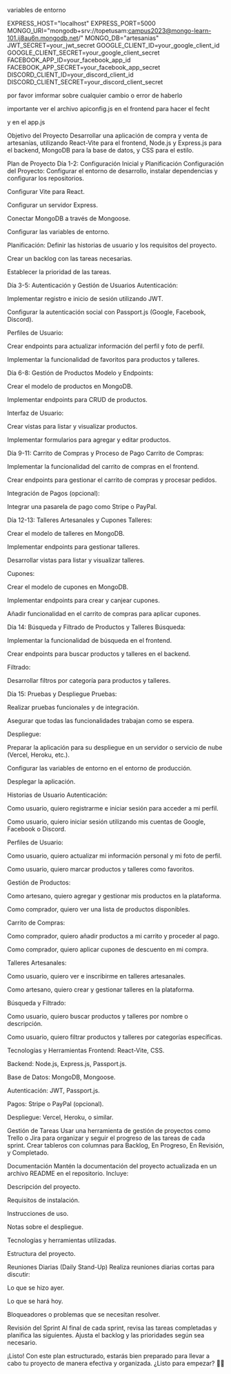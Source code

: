 variables de entorno

EXPRESS_HOST="localhost"
EXPRESS_PORT=5000
MONGO_URI="mongodb+srv://topetusam:campus2023@mongo-learn-101.ij8au6n.mongodb.net/"
MONGO_DB="artesanias"
JWT_SECRET=your_jwt_secret
GOOGLE_CLIENT_ID=your_google_client_id
GOOGLE_CLIENT_SECRET=your_google_client_secret
FACEBOOK_APP_ID=your_facebook_app_id
FACEBOOK_APP_SECRET=your_facebook_app_secret
DISCORD_CLIENT_ID=your_discord_client_id
DISCORD_CLIENT_SECRET=your_discord_client_secret

por favor imformar sobre cualquier cambio o error de haberlo

importante ver el archivo apiconfig.js en el frontend para hacer el fecht

 y en el app.js


Objetivo del Proyecto
Desarrollar una aplicación de compra y venta de artesanías, utilizando React-Vite para el frontend, Node.js y Express.js para el backend, MongoDB para la base de datos, y CSS para el estilo.

Plan de Proyecto
Día 1-2: Configuración Inicial y Planificación
Configuración del Proyecto: Configurar el entorno de desarrollo, instalar dependencias y configurar los repositorios.

Configurar Vite para React.

Configurar un servidor Express.

Conectar MongoDB a través de Mongoose.

Configurar las variables de entorno.

Planificación: Definir las historias de usuario y los requisitos del proyecto.

Crear un backlog con las tareas necesarias.

Establecer la prioridad de las tareas.

Día 3-5: Autenticación y Gestión de Usuarios
Autenticación:

Implementar registro e inicio de sesión utilizando JWT.

Configurar la autenticación social con Passport.js (Google, Facebook, Discord).

Perfiles de Usuario:

Crear endpoints para actualizar información del perfil y foto de perfil.

Implementar la funcionalidad de favoritos para productos y talleres.

Día 6-8: Gestión de Productos
Modelo y Endpoints:

Crear el modelo de productos en MongoDB.

Implementar endpoints para CRUD de productos.

Interfaz de Usuario:

Crear vistas para listar y visualizar productos.

Implementar formularios para agregar y editar productos.

Día 9-11: Carrito de Compras y Proceso de Pago
Carrito de Compras:

Implementar la funcionalidad del carrito de compras en el frontend.

Crear endpoints para gestionar el carrito de compras y procesar pedidos.

Integración de Pagos (opcional):

Integrar una pasarela de pago como Stripe o PayPal.

Día 12-13: Talleres Artesanales y Cupones
Talleres:

Crear el modelo de talleres en MongoDB.

Implementar endpoints para gestionar talleres.

Desarrollar vistas para listar y visualizar talleres.

Cupones:

Crear el modelo de cupones en MongoDB.

Implementar endpoints para crear y canjear cupones.

Añadir funcionalidad en el carrito de compras para aplicar cupones.

Día 14: Búsqueda y Filtrado de Productos y Talleres
Búsqueda:

Implementar la funcionalidad de búsqueda en el frontend.

Crear endpoints para buscar productos y talleres en el backend.

Filtrado:

Desarrollar filtros por categoría para productos y talleres.

Día 15: Pruebas y Despliegue
Pruebas:

Realizar pruebas funcionales y de integración.

Asegurar que todas las funcionalidades trabajan como se espera.

Despliegue:

Preparar la aplicación para su despliegue en un servidor o servicio de nube (Vercel, Heroku, etc.).

Configurar las variables de entorno en el entorno de producción.

Desplegar la aplicación.

Historias de Usuario
Autenticación:

Como usuario, quiero registrarme e iniciar sesión para acceder a mi perfil.

Como usuario, quiero iniciar sesión utilizando mis cuentas de Google, Facebook o Discord.

Perfiles de Usuario:

Como usuario, quiero actualizar mi información personal y mi foto de perfil.

Como usuario, quiero marcar productos y talleres como favoritos.

Gestión de Productos:

Como artesano, quiero agregar y gestionar mis productos en la plataforma.

Como comprador, quiero ver una lista de productos disponibles.

Carrito de Compras:

Como comprador, quiero añadir productos a mi carrito y proceder al pago.

Como comprador, quiero aplicar cupones de descuento en mi compra.

Talleres Artesanales:

Como usuario, quiero ver e inscribirme en talleres artesanales.

Como artesano, quiero crear y gestionar talleres en la plataforma.

Búsqueda y Filtrado:

Como usuario, quiero buscar productos y talleres por nombre o descripción.

Como usuario, quiero filtrar productos y talleres por categorías específicas.

Tecnologías y Herramientas
Frontend: React-Vite, CSS.

Backend: Node.js, Express.js, Passport.js.

Base de Datos: MongoDB, Mongoose.

Autenticación: JWT, Passport.js.

Pagos: Stripe o PayPal (opcional).

Despliegue: Vercel, Heroku, o similar.

Gestión de Tareas
Usar una herramienta de gestión de proyectos como Trello o Jira para organizar y seguir el progreso de las tareas de cada sprint. Crear tableros con columnas para Backlog, En Progreso, En Revisión, y Completado.

Documentación
Mantén la documentación del proyecto actualizada en un archivo README en el repositorio. Incluye:

Descripción del proyecto.

Requisitos de instalación.

Instrucciones de uso.

Notas sobre el despliegue.

Tecnologías y herramientas utilizadas.

Estructura del proyecto.

Reuniones Diarias (Daily Stand-Up)
Realiza reuniones diarias cortas para discutir:

Lo que se hizo ayer.

Lo que se hará hoy.

Bloqueadores o problemas que se necesitan resolver.

Revisión del Sprint
Al final de cada sprint, revisa las tareas completadas y planifica las siguientes. Ajusta el backlog y las prioridades según sea necesario.

¡Listo! Con este plan estructurado, estarás bien preparado para llevar a cabo tu proyecto de manera efectiva y organizada. ¿Listo para empezar? 🚀📓